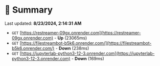 # 📖 Summary
Last updated: **8/23/2024, 2:14:31 AM**

- `GET` [https://restreamer-09gx.onrender.com](https://restreamer-09gx.onrender.com) - **Up** (23065ms)
- `GET` [https://filestreambot-b5k6.onrender.com/](https://filestreambot-b5k6.onrender.com/) - **Down** (238ms)
- `GET` [https://jupyterlab-python3-12-3.onrender.com](https://jupyterlab-python3-12-3.onrender.com) - **Down** (169ms)
